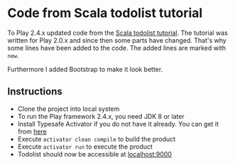 # Code from Scala todolist tutorial

To Play 2.4.x updated code from the [Scala todolist tutorial](https://www.playframework.com/documentation/2.0.4/ScalaTodoList). The tutorial was written for Play 2.0.x and since then some parts have changed. That's why some lines have been added to the code. The added lines are marked with `new`.

Furthermore I added Bootstrap to make it look better.

## Instructions

* Clone the project into local system
* To run the Play framework 2.4.x, you need JDK 8 or later
* Install Typesafe Activator if you do not have it already. You can get it from [here](http://www.playframework.com/download)
* Execute `activator clean compile` to build the product
* Execute `activator run` to execute the product
* Todolist should now be accessible at [localhost:9000](http://localhost:9000)
